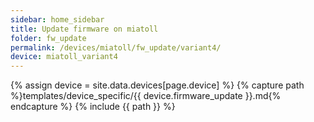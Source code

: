 ```yaml
---
sidebar: home_sidebar
title: Update firmware on miatoll
folder: fw_update
permalink: /devices/miatoll/fw_update/variant4/
device: miatoll_variant4
---
```

{% assign device = site.data.devices[page.device] %}
{% capture path %}templates/device_specific/{{ device.firmware_update }}.md{% endcapture %}
{% include {{ path }} %}
